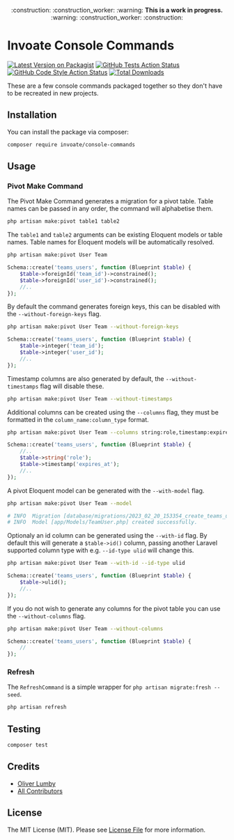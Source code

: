 <p align="center">
    :construction: :construction_worker: :warning: <b>This is a work in progress.</b> :warning: :construction_worker: :construction:
</p>

# Invoate Console Commands

[![Latest Version on Packagist](https://img.shields.io/packagist/v/invoate/console-commands.svg?style=flat-square)](https://packagist.org/packages/invoate/console-commands)
[![GitHub Tests Action Status](https://img.shields.io/github/actions/workflow/status/invoate/console-commands/run-tests.yml?branch=main&label=tests&style=flat-square)](https://github.com/invoate/console-commands/actions?query=workflow%3Arun-tests+branch%3Amain)
[![GitHub Code Style Action Status](https://img.shields.io/github/actions/workflow/status/invoate/console-commands/fix-php-code-style-issues.yml?branch=main&label=code%20style&style=flat-square)](https://github.com/invoate/console-commands/actions?query=workflow%3A"Fix+PHP+code+style+issues"+branch%3Amain)
[![Total Downloads](https://img.shields.io/packagist/dt/invoate/console-commands.svg?style=flat-square)](https://packagist.org/packages/invoate/console-commands)

These are a few console commands packaged together so they don't have to be recreated in new projects.

## Installation

You can install the package via composer:

```bash
composer require invoate/console-commands
```

## Usage

### Pivot Make Command

The Pivot Make Command generates a migration for a pivot table. Table names can be passed in any order, the command will alphabetise them.

```bash
php artisan make:pivot table1 table2
```

The `table1` and `table2` arguments can be existing Eloquent models or table names. Table names for Eloquent models will be automatically resolved.

```bash
php artisan make:pivot User Team
```
```php
Schema::create('teams_users', function (Blueprint $table) {
    $table->foreignId('team_id')->constrained();
    $table->foreignId('user_id')->constrained();
    //..
});
```

By default the command generates foreign keys, this can be disabled with the `--without-foreign-keys` flag.

```bash
php artisan make:pivot User Team --without-foreign-keys
```
```php
Schema::create('teams_users', function (Blueprint $table) {
    $table->integer('team_id');
    $table->integer('user_id');
    //..
});
```

Timestamp columns are also generated by default, the `--without-timestamps` flag will disable these.

```bash
php artisan make:pivot User Team --without-timestamps
```

Additional columns can be created using the `--columns` flag, they must be formatted in the `column_name:column_type` format.

```bash
php artisan make:pivot User Team --columns string:role,timestamp:expires_at
```
```php
Schema::create('teams_users', function (Blueprint $table) {
    //..
    $table->string('role');
    $table->timestamp('expires_at');
    //..
});
```

A pivot Eloquent model can be generated with the `--with-model` flag.

```bash
php artisan make:pivot User Team --model

# INFO  Migration [database/migrations/2023_02_20_153354_create_teams_users_table.php] created successfully.
# INFO  Model [app/Models/TeamUser.php] created successfully.
```

Optionaly an id column can be generated using the `--with-id` flag. By default this will generate a `$table->id()` column, passing another Laravel supported column type with e.g. `--id-type ulid` will change this.

```bash
php artisan make:pivot User Team --with-id --id-type ulid
```
```php
Schema::create('teams_users', function (Blueprint $table) {
    $table->ulid();
    //..
});
```

If you do not wish to generate any columns for the pivot table you can use the `--without-columns` flag.

```bash
php artisan make:pivot User Team --without-columns
```
```php
Schema::create('teams_users', function (Blueprint $table) {
    //
});
```

### Refresh

The `RefreshCommand` is a simple wrapper for `php artisan migrate:fresh --seed`.

```bash
php artisan refresh
```

## Testing

```bash
composer test
```

## Credits

- [Oliver Lumby](https://github.com/olumby)
- [All Contributors](../../contributors)

## License

The MIT License (MIT). Please see [License File](LICENSE.md) for more information.
